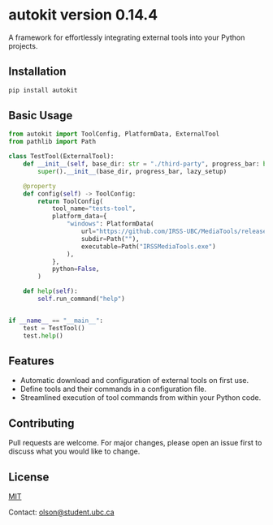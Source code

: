 # autokit version 0.14.4



A framework for effortlessly integrating external tools into your Python projects.

## Installation

```bash
pip install autokit 
```

## Basic Usage

```python
from autokit import ToolConfig, PlatformData, ExternalTool
from pathlib import Path

class TestTool(ExternalTool):
    def __init__(self, base_dir: str = "./third-party", progress_bar: bool = True, lazy_setup: bool = False):
        super().__init__(base_dir, progress_bar, lazy_setup)

    @property
    def config(self) -> ToolConfig:
        return ToolConfig(
            tool_name="tests-tool",
            platform_data={
                "windows": PlatformData(
                    url="https://github.com/IRSS-UBC/MediaTools/releases/download/latest/win-x64.zip",
                    subdir=Path(""),
                    executable=Path("IRSSMediaTools.exe")
                ),
            },
            python=False,
        )

    def help(self):
        self.run_command("help")


if __name__ == "__main__":
    test = TestTool()
    test.help()
```

## Features
- Automatic download and configuration of external tools on first use.
- Define tools and their commands in a configuration file.
- Streamlined execution of tool commands from within your Python code.

## Contributing
Pull requests are welcome. For major changes, please open an issue first to discuss what you would like to change.

## License
[MIT](https://choosealicense.com/licenses/mit/)


Contact: olson@student.ubc.ca